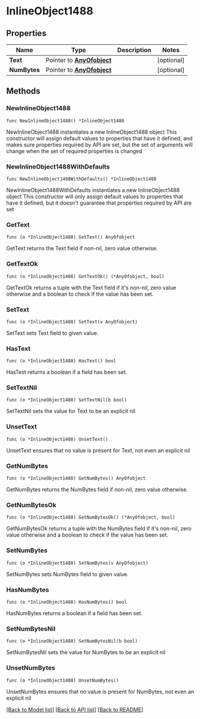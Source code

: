 # InlineObject1488

## Properties

Name | Type | Description | Notes
------------ | ------------- | ------------- | -------------
**Text** | Pointer to [**AnyOfobject**](anyOf&lt;object&gt;.md) |  | [optional] 
**NumBytes** | Pointer to [**AnyOfobject**](anyOf&lt;object&gt;.md) |  | [optional] 

## Methods

### NewInlineObject1488

`func NewInlineObject1488() *InlineObject1488`

NewInlineObject1488 instantiates a new InlineObject1488 object
This constructor will assign default values to properties that have it defined,
and makes sure properties required by API are set, but the set of arguments
will change when the set of required properties is changed

### NewInlineObject1488WithDefaults

`func NewInlineObject1488WithDefaults() *InlineObject1488`

NewInlineObject1488WithDefaults instantiates a new InlineObject1488 object
This constructor will only assign default values to properties that have it defined,
but it doesn't guarantee that properties required by API are set

### GetText

`func (o *InlineObject1488) GetText() AnyOfobject`

GetText returns the Text field if non-nil, zero value otherwise.

### GetTextOk

`func (o *InlineObject1488) GetTextOk() (*AnyOfobject, bool)`

GetTextOk returns a tuple with the Text field if it's non-nil, zero value otherwise
and a boolean to check if the value has been set.

### SetText

`func (o *InlineObject1488) SetText(v AnyOfobject)`

SetText sets Text field to given value.

### HasText

`func (o *InlineObject1488) HasText() bool`

HasText returns a boolean if a field has been set.

### SetTextNil

`func (o *InlineObject1488) SetTextNil(b bool)`

 SetTextNil sets the value for Text to be an explicit nil

### UnsetText
`func (o *InlineObject1488) UnsetText()`

UnsetText ensures that no value is present for Text, not even an explicit nil
### GetNumBytes

`func (o *InlineObject1488) GetNumBytes() AnyOfobject`

GetNumBytes returns the NumBytes field if non-nil, zero value otherwise.

### GetNumBytesOk

`func (o *InlineObject1488) GetNumBytesOk() (*AnyOfobject, bool)`

GetNumBytesOk returns a tuple with the NumBytes field if it's non-nil, zero value otherwise
and a boolean to check if the value has been set.

### SetNumBytes

`func (o *InlineObject1488) SetNumBytes(v AnyOfobject)`

SetNumBytes sets NumBytes field to given value.

### HasNumBytes

`func (o *InlineObject1488) HasNumBytes() bool`

HasNumBytes returns a boolean if a field has been set.

### SetNumBytesNil

`func (o *InlineObject1488) SetNumBytesNil(b bool)`

 SetNumBytesNil sets the value for NumBytes to be an explicit nil

### UnsetNumBytes
`func (o *InlineObject1488) UnsetNumBytes()`

UnsetNumBytes ensures that no value is present for NumBytes, not even an explicit nil

[[Back to Model list]](../README.md#documentation-for-models) [[Back to API list]](../README.md#documentation-for-api-endpoints) [[Back to README]](../README.md)


